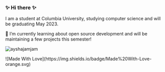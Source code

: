 ### ✨ Hi there ✨

I am a student at Columbia University, studying computer science and will be graduating May 2023.

🌱 I’m currently learning about open source development and will be maintaining a few projects this semester!

<p align="left"> <img src="https://komarev.com/ghpvc/?username=ayshajamjam&label=Profile%20views&color=0e75b6&style=flat" alt="ayshajamjam" /></p> 
![Made With Love](https://img.shields.io/badge/Made%20With-Love-orange.svg)
